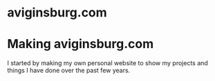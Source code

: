 # aviginsburg.com

<h1>Making aviginsburg.com</h1>

I started by making my own personal website to show my projects and things I have done over the past few years.
